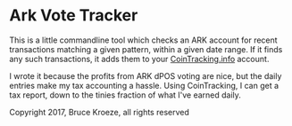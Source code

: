 Ark Vote Tracker
================
This is a little commandline tool which checks an ARK account for recent transactions matching a given pattern, within a given date range.
If it finds any such transactions, it adds them to your [CoinTracking.info](https://cointracking.info?ref=B456545) account.

I wrote it because the profits from ARK dPOS voting are nice, but the daily entries make my tax accounting a hassle.
Using CoinTracking, I can get a tax report, down to the tinies fraction of what I've earned daily.

Copyright 2017, Bruce Kroeze, all rights reserved
